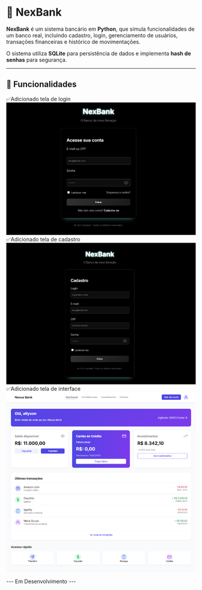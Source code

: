 # 🏦 NexBank

**NexBank** é um sistema bancário em **Python**, que simula funcionalidades de um banco real, incluindo cadastro, login, gerenciamento de usuários, transações financeiras e histórico de movimentações.

O sistema utiliza **SQLite** para persistência de dados e implementa **hash de senhas** para segurança.

---

## 🚀 Funcionalidades

✅Adicionado tela de login
![alt text](image.png)
✅Adicionado tela de cadastro
![alt text](image-1.png)
✅Adicionado tela de interface
![alt text](image-2.png)

--- Em Desenvolvimento ---



